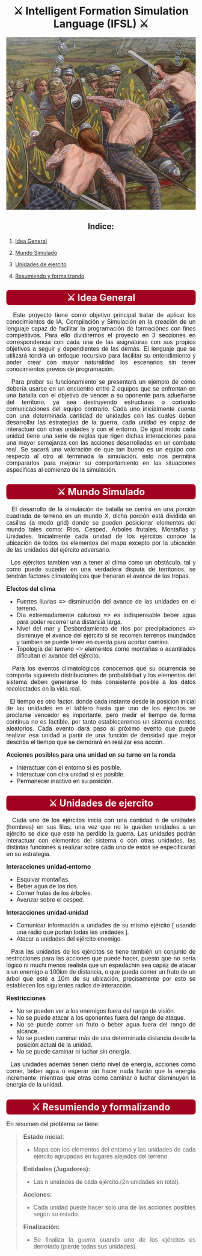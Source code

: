 <style>
    .header1
    {
        padding: 5px;
        color: white;
        font-size: 25px;
        text-align: center;
        border-radius: 8px;
        background-color: #a10020;
        /* background-color: #c01085; */
    }
    .text1
    {
        margin: 0%;
        font-size: 16px;
        text-align: justify;
        font-family: 'Harrington', 'Sitka Small', Arial, sans-serif;
    }
</style>

<center>

# ⚔ Intelligent Formation Simulation Language (IFSL) ⚔

![](img/RomanosvsCeltas.jpg)

## Indice:

</center>

1. [Idea General](#div-classheader1⚔-idea-generaldiv)

2. [Mundo Simulado](#div-classheader1⚔-mundo-simuladodiv)

3. [Unidades de ejercito](#div-classheader1⚔-unidades-de-ejercitodiv)

4. [Resumiendo y formalizando](#div-classheader1⚔-resumiendo-y-formalizandodiv)

## <div class="header1">⚔ Idea General</div>

<div class="text1">

&nbsp; Este proyecto tiene como objetivo principal tratar de aplicar los conocimientos de IA, Compilación y Simulación en la creación de un lenguaje capaz de facilitar la programación de formaciónes con fines competitivos. Para ello dividiremos el proyecto en 3 secciones en correspondencia con cada una de las asignaturas con sus propios objetivos a seguir y dependientes de las demás. El lenguaje que se utilizará tendrá un enfoque recursivo para facilitar su entendimiento y poder crear con mayor naturalidad los escenarios sin tener conocimientos previos de programación.

&nbsp; Para probar su funcionamiento se presentará un ejemplo de cómo debería usarse en un encuentro entre 2 equipos que se enfrentan en una batalla con el objetivo de vencer a su oponente para adueñarse del territorio, ya sea destruyendo estructuras o cortando comunicaciones del equipo contrario. Cada uno inicialmente cuenta con una determinada cantidad de unidades con las cuales deben desarrollar las estrategias de la guerra, cada unidad es capaz de interactuar con otras unidades y con el entorno. De igual modo cada unidad tiene una serie de reglas que rigen dichas interacciones para una mayor semejanza con las acciones desarrolladas en un combate real. Se sacará una valoración de que tan bueno es un equipo con respecto al otro al terminada la simulación, esto nos permitirá compararlos para mejorar su comportamiento en las situaciones específicas al comienzo de la simulación.

</div>

## <div class="header1">⚔ Mundo Simulado</div>

<div class="text1">
  
&nbsp; El desarrollo de la simulación de batalla se centra en una porción cuadrada de terreno en un mundo X, dicha porción está dividida en casillas (a modo grid) donde se pueden posicionar elementos del mundo tales como: Rios, Cesped, Árboles frutales, Montañas y Unidades. Inicialmente cada unidad de los ejércitos conoce la ubicación de todos los elementos del mapa excepto por la ubicación de las unidades del ejército adversario.

&nbsp; Los ejércitos tambien van a tener al clima como un obstáculo, tal y como puede suceder en una verdadera disputa de territorios, se tendrán factores climatológicos que frenaran el avance de las tropas.

**Efectos del clima**

- Fuertes lluvias => disminución del avance de las unidades en el terreno.
- Día extremadamente caluroso => es indispensable beber agua para poder recorrer una distancia larga.
- Nivel del mar y Desbordamiento de ríos por precipitaciones => disminuye el avance del ejército si se recorren terrenos inundados y tambien se puede tener en cuenta para acortar camino.
- Topología del terreno => elementos como montañas o acantilados dificultan el avance del ejército.

&nbsp; Para los eventos climatológicos conocemos que su ocurrencia se comporta siguiendo distribuciones de probabilidad y los elementos del sistema deben generarse lo más consistente posible a los datos recolectados en la vida real.

&nbsp; El tiempo es otro factor, donde cada instante desde la posicion inicial de las unidades en el tablero hasta que uno de los ejércitos se proclame vencedor es importante, pero medir el tiempo de forma continua no es factible, por tanto estableceremos un sistema eventos aleatorios. Cada evento dará paso al próximo evento que puede realizar esa unidad a partir de una función de densidad que mejor describa el tiempo que se demorará en realizar esa acción.

**Acciones posibles para una unidad en su turno en la ronda**

- Interactuar con el entorno si es posible.
- Interactuar con otra unidad si es posible.
- Permanecer inactivo en su posición.

</div>

## <div class="header1">⚔ Unidades de ejercito</div>

<div class="text1">

&nbsp; Cada uno de los ejércitos inicia con una cantidad n de unidades (hombres) en sus filas, una vez que no le queden unidades a un ejército se dice que este ha perdido la guerra. Las unidades podrán interactuar con elementos del sistema o con otras unidades, las distintas funciones a realizar sobre cada uno de estos se especificarán en su estrategia.

**Interacciones unidad-entorno**

- Esquivar montañas.
- Beber agua de los rios.
- Comer frutas de los árboles.
- Avanzar sobre el cesped.

**Interacciones unidad-unidad**

- Comunicar información a unidades de su mismo ejército [ usando una radio que portan todas las unidades ].
- Atacar a unidades del ejército enemigo.

&nbsp; Para las unidades de los ejércitos se tiene también un conjunto de restricciones para las acciones que puede hacer, puesto que no sería lógico ni muchi menos realista que un espadachín sea capáz de atacar a un enemigo a 100km de distancia, o que pueda comer un fruto de un árbol que esté a 10m de su ubicación, precisamente por esto se establecen los siguientes radios de interacción.

**Restricciones**

- No se pueden ver a los enemigos fuera del rango de visión.
- No se puede atacar a los oponentes fuera del rango de ataque.
- No se puede comer un fruto o beber agua fuera del rango de alcance.
- No se pueden caminar más de una determinada distancia desde la posición actual de la unidad.
- No se puede caminar ni luchar sin energía.

&nbsp; Las unidades además tienen cierto nivel de energía, acciones como comer, beber agua o esperar sin hacer nada harán que la energía incremente, mientras que otras como caminar o luchar disminuyen la energía de la unidad.

</div>

## <div class="header1">⚔ Resumiendo y formalizando</div>

<div class="text1">

En resumen del problema se tiene:

> **Estado inicial:**
>
>- Mapa con los elementos del entorno y las unidades de cada ejército agrupadas en lugares alejados del terreno.
>
> **Entidades (Jugadores):**
>
>- Las n unidades de cada ejército.(2n unidades en total).
>
>**Acciones:**
>
>- Cada unidad puede hacer solo una de las acciones posibles según su estado.
>
>**Finalización:**
>
>- Se finaliza la guerra cuando uno de los ejércitos es derrotado (pierde todas sus unidades).

</div>